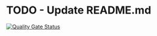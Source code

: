 # TODO - Update README.md
[![Quality Gate Status](https://sonarcloud.io/api/project_badges/measure?project=ShaneLucy_solar-system&metric=alert_status)](https://sonarcloud.io/dashboard?id=ShaneLucy_solar-system)
